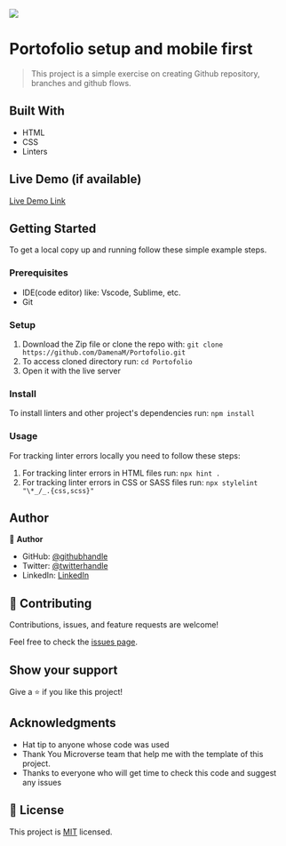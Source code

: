 ![](https://img.shields.io/badge/Microverse-blueviolet)

# Portofolio setup and mobile first

> This project is a simple exercise on creating Github repository, branches and github flows.


## Built With

- HTML
- CSS
- Linters

## Live Demo (if available)

[Live Demo Link](https://livedemo.com)


## Getting Started

To get a local copy up and running follow these simple example steps.

### Prerequisites
- IDE(code editor) like: Vscode, Sublime, etc.
- Git
### Setup
1. Download the Zip file or clone the repo with:
`git clone https://github.com/DamenaM/Portofolio.git`
2. To access cloned directory run:
`cd Portofolio`
3. Open it with the live server
### Install
To install linters and other project's dependencies run:
`npm install`
### Usage
For tracking linter errors locally you need to follow these steps:

1. For tracking linter errors in HTML files run:
`npx hint .`
2. For tracking linter errors in CSS or SASS files run:
`npx stylelint "\*_/_.{css,scss}"`


## Author

👤 **Author**

- GitHub: [@githubhandle](https://github.com/DamenaM)
- Twitter: [@twitterhandle](https://twitter.com/DamenaM)
- LinkedIn: [LinkedIn](https://linkedin.com/in/DamenaM)


## 🤝 Contributing

Contributions, issues, and feature requests are welcome!

Feel free to check the [issues page](https://github.com/DamenaM/Hello-Microverse/issues).

## Show your support

Give a ⭐️ if you like this project!

## Acknowledgments

- Hat tip to anyone whose code was used
- Thank You Microverse team that help me with the template of this project.
- Thanks to everyone who will get time to check this code and suggest any issues


## 📝 License

This project is [MIT](./MIT.md) licensed.
